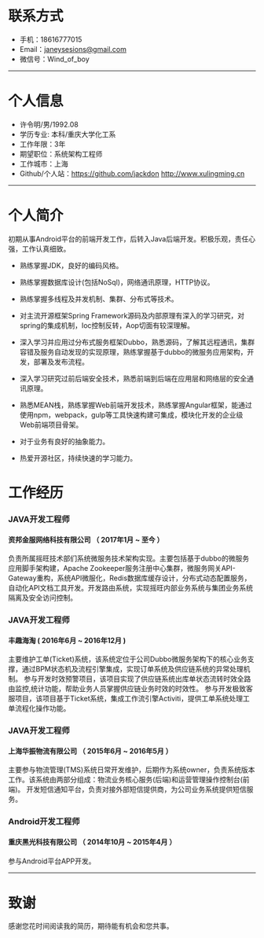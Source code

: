 # 联系方式

- 手机：18616777015
- Email：janeysesions@gmail.com
- 微信号：Wind_of_boy
---
# 个人信息

 - 许令明/男/1992.08
 - 学历专业: 本科/重庆大学化工系
 - 工作年限：3年
 - 期望职位：系统架构工程师
 - 工作城市：上海
 - Github/个人站：https://github.com/jackdon http://www.xulingming.cn

---
# 个人简介
初期从事Android平台的前端开发工作，后转入Java后端开发。积极乐观，责任心强，工作认真细致。

- 熟练掌握JDK，良好的编码风格。

- 熟练掌握数据库设计(包括NoSql)，网络通讯原理，HTTP协议。

- 熟练掌握多线程及并发机制、集群、分布式等技术。

- 对主流开源框架Spring Framework源码及内部原理有深入的学习研究，对spring的集成机制，Ioc控制反转，Aop切面有较深理解。

- 深入学习并应用过分布式服务框架Dubbo，熟悉源码，了解其远程通讯，集群容错及服务自动发现的实现原理，熟练掌握基于dubbo的微服务应用架构，开发，部署及发布流程。

- 深入学习研究过前后端安全技术，熟悉前端到后端在应用层和网络层的安全通讯原理。

- 熟悉MEAN栈，熟练掌握Web前端开发技术，熟练掌握Angular框架，能通过使用npm，webpack，gulp等工具快速构建可集成，模块化开发的企业级Web前端项目骨架。

- 对于业务有良好的抽象能力。

- 热爱开源社区，持续快速的学习能力。


# 工作经历
 
### JAVA开发工程师
#### 资邦金服网络科技有限公司 （ 2017年1月 ~ 至今 ）
 
负责所属摇旺技术部们系统微服务技术架构实现。主要包括基于dubbo的微服务应用脚手架构建，Apache Zookeeper服务注册中心集群，微服务网关API-Gateway重构，系统API微服化，Redis数据库缓存设计，分布式动态配置服务，自动化API文档工具开发。开发路由系统，实现摇旺内部业务系统与集团业务系统隔离及安全访问控制。
 
### JAVA开发工程师
#### 丰趣海淘 ( 2016年6月 ~ 2016年12月 )

主要维护工单(Ticket)系统，该系统定位于公司Dubbo微服务架构下的核心业务支撑，通过BPM状态机及流程引擎集成，实现订单系统及供应链系统的异常处理机制。
参与开发时效预警项目，该项目实现了供应链系统出库单状态流转时效全路由监控,统计功能，帮助业务人员掌握供应链业务时效的时效性。
参与开发极致客服项目，该项目基于Ticket系统，集成工作流引擎Activiti，提供工单系统处理工单流程化操作功能。
 
### JAVA开发工程师 
#### 上海华振物流有限公司 （ 2015年6月 ~ 2016年5月 ）

主要参与物流管理(TMS)系统日常开发维护，后期作为系统owner，负责系统版本工作。该系统由两部分组成：物流业务核心服务(后端)和运营管理操作控制台(前端)。
开发短信通知平台，负责对接外部短信提供商，为公司业务系统提供短信服务。

### Android开发工程师
#### 重庆黑光科技有限公司 （ 2014年10月 ~ 2015年4月 ）
 
参与Android平台APP开发。

---
# 致谢
感谢您花时间阅读我的简历，期待能有机会和您共事。　